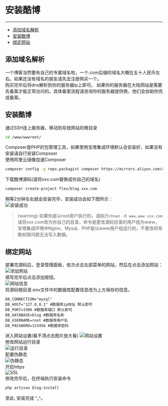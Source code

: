 # 安装酷博

---
- [添加域名解析](#section-1)
- [安装酷博](#section-2)
- [绑定网站](#section-3)

<a name="section-1"></a>
## 添加域名解析
一个博客当然要有自己的专属域名啦，一个.com后缀的域名大概在五十人民币左右。如果还没有域名的朋友请先去注册购买一个。  
购买完毕后将dns解析到你的服务器ip上即可。
如果你的服务器在大陆网站是需要先备案才能正常访问的。具体备案流程请咨询你的服务器提供商，他们会协助你完成备案。

<a name="section-2"></a>
## 安装酷博
通过SSH连上服务器，移动到存放网站的根目录    
```bash
cd /www/wwwroot/
```
Composer是PHP的包管理工具，如果使用宝塔集成环境默认会安装好，如果没有安装请自行安装Composer  
使用阿里云镜像加速Composer  
```bash
composer config -g repo.packagist composer https://mirrors.aliyun.com/composer/
```
下载酷博源码(请将xxx.com替换成你自己的域名)  
```bash
composer create-project flex/blog xxx.com
```
稍等2分钟左右就会安装完毕，安装成功会如下图所示：  
![安装成功](/images/docs/install_success.png)  
> {warning} 如果你是以root用户执行的，请执行`chown -R www.www xxx.com` 请将xxx.com改为你自己的目录，命令是更改源码目录的用户组为www，宝塔集成环境中Nginx、Mysql、PHP是以www用户组运行的，不更改将导致权限问题无法写入数据。
 
<a name="section-3"></a>
## 绑定网站
部署完源码后，登录管理面板，依次点击左部菜单的网站，然后在点击添加网站：  
![添加网站](/images/docs/add_site.png)  
填写完毕后点击添加按钮。   
![网站信息](/images/docs/site_info.png)  
将源码根目录.env文件中的数据库配置信息改为上方保存的信息。  
```text
DB_CONNECTION="mysql"
DB_HOST="127.0.0.1" #数据库ip地址 默认即可
DB_PORT=3306 #数据库端口 默认即可
DB_DATABASE=blog #数据库名称
DB_USERNAME=root #数据库用户名
DB_PASSWORD=123456 #数据库密码
```
进入网站设置(看不清点击图片放大看)
![网站设置](/images/docs/setting_open.png)  
修改网站运行目录  
![运行目录](/images/docs/setting_dir.png)  
配置伪静态  
![伪静态](/images/docs/setting_htaccess.png)  
开启https  
![SSL](/images/docs/setting_ssl.png)  
修改完毕后，在终端执行安装命令  
```bash
php artisan blog:install
```
至此, 安装完成 ^_^。





